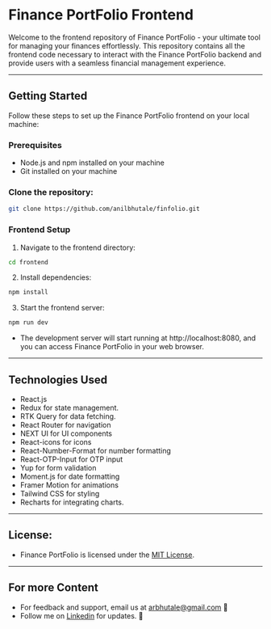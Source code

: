 # Finance PortFolio Frontend

Welcome to the frontend repository of Finance PortFolio - your ultimate tool for managing your finances effortlessly. This repository contains all the frontend code necessary to interact with the Finance PortFolio backend and provide users with a seamless financial management experience.

<hr/>

## Getting Started

Follow these steps to set up the Finance PortFolio frontend on your local machine:

### Prerequisites

- Node.js and npm installed on your machine
- Git installed on your machine

### Clone the repository:

```bash
git clone https://github.com/anilbhutale/finfolio.git
```

### Frontend Setup

1. Navigate to the frontend directory:

```bash
cd frontend
```

2. Install dependencies:

```bash
npm install
```

3. Start the frontend server:

```bash
npm run dev
```

- The development server will start running at http://localhost:8080, and you can access Finance PortFolio in your web browser.

<hr/>

## Technologies Used

- React.js
- Redux for state management.
- RTK Query for data fetching.
- React Router for navigation
- NEXT UI for UI components
- React-icons for icons
- React-Number-Format for number formatting
- React-OTP-Input for OTP input
- Yup for form validation
- Moment.js for date formatting
- Framer Motion for animations
- Tailwind CSS for styling
- Recharts for integrating charts.

<hr/>

## License:

- Finance PortFolio is licensed under the [MIT License](../LICENSE).

<hr/>

## For more Content

- For feedback and support, email us at arbhutale@gmail.com 📧
- Follow me on [Linkedin](https://www.linkedin.com/in/anilbhutale) for updates. 🔗
